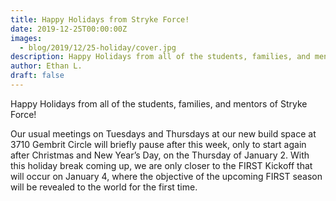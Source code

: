```yaml
---
title: Happy Holidays from Stryke Force!
date: 2019-12-25T00:00:00Z
images:
  - blog/2019/12/25-holiday/cover.jpg
description: Happy Holidays from all of the students, families, and mentors of Stryke Force!
author: Ethan L.
draft: false
---
```


Happy Holidays from all of the students, families, and mentors of Stryke Force!

<!--more-->

Our usual meetings on Tuesdays and Thursdays at our new build space at 3710 Gembrit Circle will briefly pause after this week, only to start again after Christmas and New Year’s Day, on the Thursday of January 2. With this holiday break coming up, we are only closer to the FIRST Kickoff that will occur on January 4, where the objective of the upcoming FIRST season will be revealed to the world for the first time.
